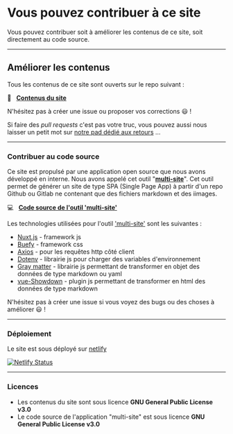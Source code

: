 
# Vous pouvez contribuer à ce site

Vous pouvez contribuer soit à améliorer les contenus de ce site, soit directement au code source.

---

## Améliorer les contenus

Tous les contenus de ce site sont ouverts sur le repo suivant :

📁 &nbsp; [**Contenus du site**][site_contents]

N'hésitez pas à créer une issue ou proposer vos corrections 😃 !

Si faire des *pull requests* c'est pas votre truc, vous pouvez aussi nous laisser un petit mot sur [notre pad dédié aux retours][pad_feedbacks] ...


----

### Contribuer au code source

Ce site est propulsé par une application open source que nous avons développé en interne. Nous avons appelé cet outil "**[multi-site][repo_app]**". Cet outil permet de générer un site de type SPA (Single Page App) à partir d'un repo Github ou Gitlab ne contenant que des fichiers markdown et des iimages. 

💻 &nbsp; [**Code source de l'outil 'multi-site'**][repo_app]


Les technologies utilisées pour l'outil ['multi-site'][repo_app] sont les suivantes : 
- [Nuxt.js](https://nuxtjs.org) - framework js
- [Buefy](https://buefy.org/documentation) - framework css
- [Axios](https://axios-http.com/) - pour les requêtes http côté client
- [Dotenv](https://www.npmjs.com/package/dotenv) - librairie js pour charger des variables d'environnement 
- [Gray matter](https://www.npmjs.com/package/gray-matter) - librairie js permettant de transformer en objet des données de type markdown ou yaml
- [vue-Showdown](https://vue-showdown.js.org/) - plugin js permettant de transformer en html des données de type markdown

N'hésitez pas à créer une issue si vous voyez des bugs ou des choses à améliorer 😃 !


---


### Déploiement

Le site est sous déployé sur [netlify](https://www.netlify.com/)

[![Netlify Status](https://api.netlify.com/api/v1/badges/5a774814-2a6a-4da7-a8b5-1cc3d654df2a/deploy-status)](https://app.netlify.com/sites/multi-site-app-test/deploys)

---

### Licences

- Les contenus du site sont sous licence **GNU General Public License v3.0**
- Le code source de l'application "multi-site" est sous licence **GNU General Public License v3.0**



[site_contents]: https://github.com/co-demos/multi-site-contents
[pad_feedbacks]: https://hackmd.io/@multi/retours-site-multi
[repo_app]: https://github.com/co-demos/multi-site-app
